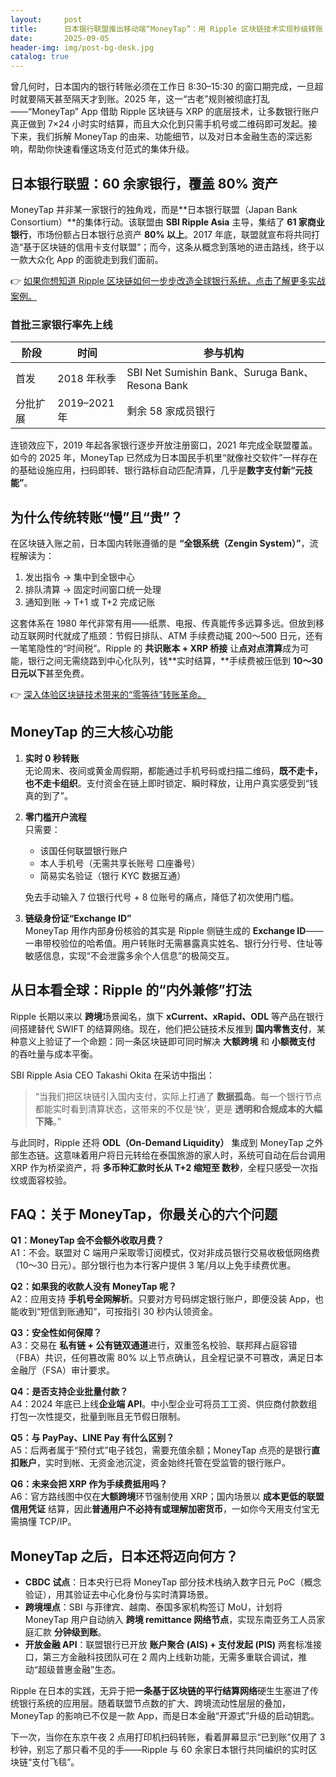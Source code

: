 ```yaml
---
layout:     post
title:      日本银行联盟推出移动端“MoneyTap”：用 Ripple 区块链技术实现秒级转账
date:       2025-09-05
header-img: img/post-bg-desk.jpg
catalog: true
---
```


曾几何时，日本国内的银行转账必须在工作日 8:30–15:30 的窗口期完成，一旦超时就要隔天甚至隔天才到账。2025 年，这一“古老”规则被彻底打乱——“MoneyTap” App 借助 Ripple 区块链与 XRP 的底层技术，让多数银行账户真正做到 7×24 小时实时结算，而且大众化到只需手机号或二维码即可发起。接下来，我们拆解 MoneyTap 的由来、功能细节，以及对日本金融生态的深远影响，帮助你快速看懂这场支付范式的集体升级。

## 日本银行联盟：60 余家银行，覆盖 80% 资产

MoneyTap 并非某一家银行的独角戏，而是**日本银行联盟（Japan Bank Consortium）**的集体行动。该联盟由 **SBI Ripple Asia** 主导，集结了 **61 家商业银行**，市场份额占日本银行总资产 **80% 以上**。2017 年底，联盟就宣布将共同打造“基于区块链的信用卡支付联盟”；而今，这条从概念到落地的进击路线，终于以一款大众化 App 的面貌走到我们面前。

👉 [如果你想知道 Ripple 区块链如何一步步改造全球银行系统，点击了解更多实战案例。](https://okxdog.com/)

### 首批三家银行率先上线

| 阶段 | 时间 | 参与机构 |
|---|---|---|
| 首发 | 2018 年秋季 | SBI Net Sumishin Bank、Suruga Bank、Resona Bank |
| 分批扩展 | 2019–2021 年 | 剩余 58 家成员银行 |

连锁效应下，2019 年起各家银行逐步开放注册窗口，2021 年完成全联盟覆盖。如今的 2025 年，MoneyTap 已然成为日本国民手机里“就像社交软件”一样存在的基础设施应用，扫码即转、银行路标自动匹配清算，几乎是**数字支付新“元技能”**。

## 为什么传统转账“慢”且“贵”？

在区块链入账之前，日本国内转账遵循的是 **“全银系统（Zengin System）”**，流程解读为：

1. 发出指令 → 集中到全银中心  
2. 排队清算 → 固定时间窗口统一处理  
3. 通知到账 → T+1 或 T+2 完成记账

这套体系在 1980 年代非常有用——纸票、电报、传真能传多远算多远。但放到移动互联网时代就成了瓶颈：节假日排队、ATM 手续费动辄 200〜500 日元，还有一笔笔隐性的“时间税”。Ripple 的 **共识账本 + XRP 桥接** 让**点对点清算**成为可能，银行之间无需绕路到中心化队列，钱**实时结算，**手续费被压低到 **10〜30 日元以下**甚至免费。

👉 [深入体验区块链技术带来的“零等待”转账革命。](https://okxdog.com/)

## MoneyTap 的三大核心功能

1. **实时 0 秒转账**  
   无论周末、夜间或黄金周假期，都能通过手机号码或扫描二维码，**既不走卡，也不走卡组织**。支付资金在链上即时锁定、瞬时释放，让用户真实感受到“钱真的到了”。

2. **零门槛开户流程**  
   只需要：  
   - 该国任何联盟银行账户  
   - 本人手机号（无需共享长账号 口座番号）  
   - 简易实名验证（银行 KYC 数据互通）  

   免去手动输入 7 位银行代号 + 8 位账号的痛点，降低了初次使用门槛。

3. **链级身份证“Exchange ID”**  
   MoneyTap 用作内部身份核验的其实是 Ripple 侧链生成的 **Exchange ID**——一串带校验位的哈希值。用户转账时无需暴露真实姓名、银行分行号、住址等敏感信息，实现“不会泄露多余个人信息”的极简交互。

## 从日本看全球：Ripple 的“内外兼修”打法

Ripple 长期以来以 **跨境**场景闻名，旗下 **xCurrent、xRapid、ODL** 等产品在银行间搭建替代 SWIFT 的结算网络。现在，他们把公链技术反推到 **国内零售支付**，某种意义上验证了一个命题：同一条区块链即可同时解决 **大额跨境** 和 **小额微支付** 的吞吐量与成本平衡。

SBI Ripple Asia CEO Takashi Okita 在采访中指出：

> “当我们把区块链引入国内支付，实际上打通了 **数据孤岛**。每一个银行节点都能实时看到清算状态，这带来的不仅是‘快’，更是 **透明和合规成本的大幅下降**。”

与此同时，Ripple 还将 **ODL（On-Demand Liquidity）** 集成到 MoneyTap 之外部生态链。这意味着用户将日元转给在泰国旅游的家人时，系统可自动在后台调用 XRP 作为桥梁资产，将 **多币种汇款时长从 T+2 缩短至 数秒**，全程只感受一次指纹或面容校验。

## FAQ：关于 MoneyTap，你最关心的六个问题

**Q1：MoneyTap 会不会额外收取月费？**  
A1：不会。联盟对 C 端用户采取零订阅模式，仅对非成员银行交易收极低网络费（10〜30 日元）。部分银行也为本行客户提供 3 笔/月以上免手续费优惠。

**Q2：如果我的收款人没有 MoneyTap 呢？**  
A2：应用支持 **手机号全网解析**。只要对方号码绑定银行账户，即便没装 App，也能收到“短信到账通知”，可按指引 30 秒内认领资金。

**Q3：安全性如何保障？**  
A3：交易在 **私有链 + 公有链双通道**进行，双重签名校验、联邦拜占庭容错（FBA）共识，任何篡改需 80% 以上节点确认，且全程记录不可篡改，满足日本金融厅（FSA）审计要求。

**Q4：是否支持企业批量付款？**  
A4：2024 年底已上线**企业端 API**。中小型企业可将员工工资、供应商付款数组打包一次性提交，批量到账且无节假日限制。

**Q5：与 PayPay、LINE Pay 有什么区别？**  
A5：后两者属于“预付式”电子钱包，需要充值余额；MoneyTap 点亮的是银行**直扣账户**，实时到帐、无资金池沉淀，资金始终托管在受监管的银行账户。

**Q6：未来会把 XRP 作为手续费抵用吗？**  
A6：官方路线图中仅在**大额跨境**环节强制使用 XRP；国内场景以 **成本更低的联盟信用凭证** 结算，因此**普通用户不必持有或理解加密货币**，一如你今天用支付宝无需搞懂 TCP/IP。

## MoneyTap 之后，日本还将迈向何方？

- **CBDC 试点**：日本央行已将 MoneyTap 部分技术栈纳入数字日元 PoC（概念验证），用其验证去中心化身份与实时清算场景。  
- **跨境埋点**：SBI 与菲律宾、越南、泰国多家机构签订 MoU，计划将 MoneyTap 用户自动纳入 **跨境 remittance 网络节点**，实现东南亚务工人员家庭汇款 **分钟级到账**。  
- **开放金融 API**：联盟银行已开放 **账户聚合 (AIS) + 支付发起 (PIS)** 两套标准接口，第三方金融科技团队可在 2 周内上线新功能，无需多重联合调试，推动“超级普惠金融”生态。

Ripple 在日本的实践，无异于把**一条基于区块链的平行结算网络**硬生生塞进了传统银行系统的应用层。随着联盟节点数的扩大、跨境流动性层层的叠加，MoneyTap 的影响已不仅是一款 App，而是日本金融“开源式”升级的启动钥匙。

下一次，当你在东京午夜 2 点用打印机扫码转账，看着屏幕显示“已到账”仅用了 3 秒钟，别忘了那只看不见的手——Ripple 与 60 余家日本银行共同编织的实时区块链“支付飞毯”。